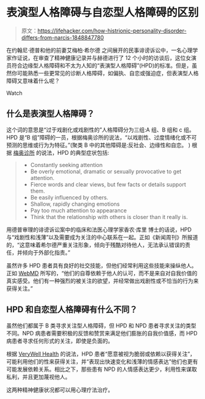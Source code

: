 # 表演型人格障碍与自恋型人格障碍的区别

> 原文：<https://lifehacker.com/how-histrionic-personality-disorder-differs-from-narcis-1848847780>

在约翰尼·德普和他的前妻艾梅柏·希尔德 之间展开的民事诽谤诉讼中，一名心理学家作证说，在审查了精神健康记录并与赫德进行了 12 个小时的访谈后，这位女演员符合边缘型人格障碍和不太为人知的“表演型人格障碍”(HPD)的标准。但是，虽然你可能熟悉一些更常见的诊断人格障碍，如偏执、自恋或强迫症，但表演型人格障碍又意味着什么呢？

Watch

## **什么是表演型人格障碍？**

这个词的意思是“过于戏剧化或戏剧性的”人格障碍分为三组:A 组、B 组和 c 组。HPD 是“B 组”障碍的一员，根据梅奥诊所的说法，“以戏剧性、过度情绪化或不可预测的思维或行为为特征。”(聚类 B 中的其他障碍是:反社会、边缘性和自恋。 ) 根据 [梅奥诊所](https://www.mayoclinic.org/diseases-conditions/personality-disorders/symptoms-causes/syc-20354463#:~:text=Cluster%20B%20personality%20disorders%20are,disorder%20and%20narcissistic%20personality%20disorder.) 的说法，HPD 的典型症状包括:

> *   Constantly seeking attention
> *   Be overly emotional, dramatic or sexually provocative to get attention.
> *   Fierce words and clear views, but few facts or details support them.
> *   Be easily influenced by others.
> *   Shallow, rapidly changing emotions
> *   Pay too much attention to appearance
> *   Think that the relationship with others is closer than it really is.

用德普审理的诽谤诉讼案中的临床和法医心理学家香农·库里 博士的话说，HPD 与“戏剧性和浅薄”以及需要成为关注的中心联系在一起。正如《新闻周刊》所报道的，“这意味着希尔德严重关注形象，倾向于残酷对待他人，无法承认错误的责任，并倾向于外部化指责。”

虽然许多 HPD 患者具有良好的社交技能，但他们经常利用这些技能来操纵他人。正如 [WebMD](https://www.webmd.com/mental-health/histrionic-personality-disorder) 所写的，“他们的自尊依赖于他人的认可，而不是来自对自我价值的真实感受。他们有一种强烈的被关注的欲望，并经常做出戏剧性或不恰当的行为来获得关注。”

## HPD 和自恋型人格障碍有什么不同？

虽然他们都属于 B 类寻求关注型人格障碍，但 HPD 和 NPD 患者寻求关注的类型不同。NPD 病患者需要积极的反馈和赞赏来满足他们膨胀的自我价值感，而 HPD 病患者寻求任何形式的关注，即使是负面的。

根据 [VeryWell Health](https://www.verywellhealth.com/histrionic-vs-narcissistic-personality-disorder-5215359) 的说法，HPD 患者“愿意被视为脆弱或依赖以获得关注”，可能利用他们的性来获得关注，并“表现出快速变化和浅薄的情感表达”他们也更有可能发展依赖关系。相比之下，那些患有 NPD 的人情感表达更少，利用性来谋取私利，并且更加蔑视他人。

这两种精神健康状况都可以用心理疗法治疗。